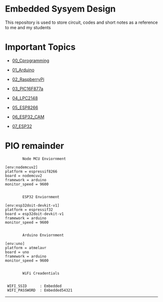 # Embedded Sysyem Design
This repository is used to store circuit, codes and short notes as a reference to me and my students

# Important Topics

- <p><a href="https://github.com/HoNtErBoT/Embedded-code/tree/main/01_Notes/01_C_Programming">00_Cprogramming</a></p>
- <p><a href="https://github.com/HoNtErBoT/Embedded-code/tree/main/00_Important%20Code/01_Arduino">01_Arduino</a></p>
- <p><a href="https://github.com/HoNtErBoT/Embedded-code/tree/main/00_Important%20Code/02_RaspberryPi">02_RaspberryPi</a></p>
- <p><a href="https://github.com/HoNtErBoT/Embedded-code/tree/main/00_Important%20Code/03_PIC16F877a">03_PIC16F877a</a></p>
- <p><a href="https://github.com/HoNtErBoT/Embedded-code/edit/main/00_Important%20Code/04_LPC2148">04_LPC2148</a></p>
- <p><a href="https://github.com/HoNtErBoT/Embedded-code/tree/main/00_Important%20Code/05_ESP8266">05_ESP8266</a></p>
- <p><a href="https://github.com/HoNtErBoT/Embedded-code/tree/main/00_Important%20Code/06_ESP32_CAM">06_ESP32_CAM</a></p>
- <p><a href="https://github.com/HoNtErBoT/Embedded-code/tree/main/00_Important%20Code/07_ESP32">07_ESP32</a></p>





# PIO remainder

            Node MCU Enviornment

    [env:nodemcuv2]
    platform = espressif8266
    board = nodemcuv2
    framework = arduino
    monitor_speed = 9600


            ESP32 Enviornment
            
    [env:esp32doit-devkit-v1]
    platform = espressif32
    board = esp32doit-devkit-v1
    framework = arduino
    monitor_speed = 9600


            Arduino Enviornment

    [env:uno]
    platform = atmelavr
    board = uno
    framework = arduino
    monitor_speed = 9600


            WiFi Creadentials


     WIFI_SSID      : Embedded
     WIFI_PASSWORD  : Embedded54321
-------------------------------------------------------


